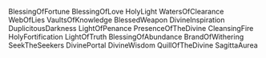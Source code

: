 BlessingOfFortune
BlessingOfLove
HolyLight
WatersOfClearance
WebOfLies
VaultsOfKnowledge
BlessedWeapon
DivineInspiration
DuplicitousDarkness
LightOfPenance
PresenceOfTheDivine
CleansingFire
HolyFortification
LightOfTruth
BlessingOfAbundance
BrandOfWithering
SeekTheSeekers
DivinePortal
DivineWisdom
QuillOfTheDivine
SagittaAurea